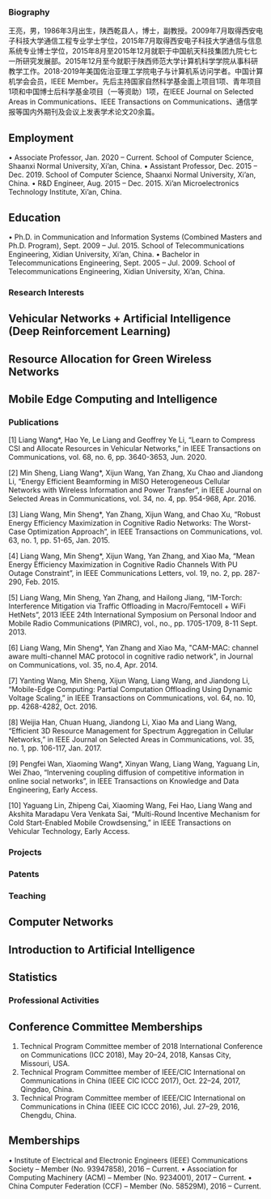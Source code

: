 ### Biography

王亮，男，1986年3月出生，陕西乾县人，博士，副教授。2009年7月取得西安电子科技大学通信工程专业学士学位，2015年7月取得西安电子科技大学通信与信息系统专业博士学位，2015年8月至2015年12月就职于中国航天科技集团九院七七一所研究发展部。2015年12月至今就职于陕西师范大学计算机科学学院从事科研教学工作。2018-2019年美国佐治亚理工学院电子与计算机系访问学者。中国计算机学会会员，IEEE Member。先后主持国家自然科学基金面上项目1项、青年项目1项和中国博士后科学基金项目（一等资助）1项，在IEEE Journal on Selected Areas in Communications、IEEE Transactions on Communications、通信学报等国内外期刊及会议上发表学术论文20余篇。


## Employment
• Associate Professor, Jan. 2020 – Current.
School of Computer Science, Shaanxi Normal University, Xi’an, China.
• Assistant Professor, Dec. 2015 – Dec. 2019.
School of Computer Science, Shaanxi Normal University, Xi’an, China.
• R&D Engineer, Aug. 2015 – Dec. 2015.
Xi’an Microelectronics Technology Institute, Xi’an, China.
## Education
• Ph.D. in Communication and Information Systems (Combined Masters and Ph.D. Program), Sept. 2009 – Jul. 2015.
School of Telecommunications Engineering, Xidian University, Xi’an, China.
• Bachelor in Telecommunications Engineering, Sept. 2005 – Jul. 2009.
School of Telecommunications Engineering, Xidian University, Xi’an, China.

### Research Interests 
## Vehicular Networks + Artificial Intelligence (Deep Reinforcement Learning)
## Resource Allocation for Green Wireless Networks
## Mobile Edge Computing and Intelligence


### Publications
[1] Liang Wang*, Hao Ye, Le Liang and Geoffrey Ye Li, “Learn to Compress CSI and Allocate Resources in Vehicular Networks,” in IEEE Transactions on Communications, vol. 68, no. 6, pp. 3640-3653, Jun. 2020.

[2] Min Sheng, Liang Wang*, Xijun Wang, Yan Zhang, Xu Chao and Jiandong Li, “Energy Efficient Beamforming in MISO Heterogeneous Cellular Networks with Wireless Information and Power Transfer”, in IEEE Journal on Selected Areas in Communications, vol. 34, no. 4, pp. 954-968, Apr. 2016.

[3] Liang Wang, Min Sheng*, Yan Zhang, Xijun Wang, and Chao Xu, “Robust Energy Efficiency Maximization in Cognitive Radio Networks: The Worst-Case Optimization Approach”, in IEEE Transactions on Communications, vol. 63, no. 1, pp. 51-65, Jan. 2015.

[4] Liang Wang, Min Sheng*, Xijun Wang, Yan Zhang, and Xiao Ma, “Mean Energy Efficiency Maximization in Cognitive Radio Channels With PU Outage Constraint”, in IEEE Communications Letters, vol. 19, no. 2, pp. 287-290, Feb. 2015.

[5] Liang Wang, Min Sheng, Yan Zhang, and Hailong Jiang, “IM-Torch: Interference Mitigation via Traffic Offloading in Macro/Femtocell + WiFi HetNets”, 2013 IEEE 24th International Symposium on Personal Indoor and Mobile Radio Communications (PIMRC), vol., no., pp. 1705-1709, 8-11 Sept. 2013.

[6] Liang Wang, Min Sheng*, Yan Zhang and Xiao Ma, "CAM-MAC: channel aware multi-channel MAC protocol in cognitive radio network", in Journal on Communications, vol. 35, no.4, Apr. 2014.

[7] Yanting Wang, Min Sheng, Xijun Wang, Liang Wang, and Jiandong Li, “Mobile-Edge Computing: Partial Computation Offloading Using Dynamic Voltage Scaling,” in IEEE Transactions on Communications, vol. 64, no. 10, pp. 4268-4282, Oct. 2016.

[8] Weijia Han, Chuan Huang, Jiandong Li, Xiao Ma and Liang Wang, “Efficient 3D Resource Management for Spectrum Aggregation in Cellular Networks,” in IEEE Journal on Selected Areas in Communications, vol. 35, no. 1, pp. 106-117, Jan. 2017.

[9] Pengfei Wan, Xiaoming Wang*, Xinyan Wang, Liang Wang, Yaguang Lin, Wei Zhao, “Intervening coupling diffusion of competitive information in online social networks”, in IEEE Transactions on Knowledge and Data Engineering, Early Access.

[10] Yaguang Lin, Zhipeng Cai, Xiaoming Wang, Fei Hao, Liang Wang and Akshita Maradapu Vera Venkata Sai, “Multi-Round Incentive Mechanism for Cold Start-Enabled Mobile Crowdsensing,” in IEEE Transactions on Vehicular Technology, Early Access.

### Projects

### Patents


### Teaching 

## Computer Networks 
## Introduction to Artificial Intelligence
## Statistics 


### Professional Activities
## Conference Committee Memberships
1. Technical Program Committee member of 2018 International Conference on Communications
(ICC 2018), May 20–24, 2018, Kansas City, Missouri, USA.
2. Technical Program Committee member of IEEE/CIC International on Communications in
China (IEEE CIC ICCC 2017), Oct. 22–24, 2017, Qingdao, China.
3. Technical Program Committee member of IEEE/CIC International on Communications in
China (IEEE CIC ICCC 2016), Jul. 27–29, 2016, Chengdu, China.
## Memberships
• Institute of Electrical and Electronic Engineers (IEEE) Communications Society
– Member (No. 93947858), 2016 – Current.
• Association for Computing Machinery (ACM)
– Member (No. 9234001), 2017 – Current.
• China Computer Federation (CCF)
– Member (No. 58529M), 2016 – Current.



